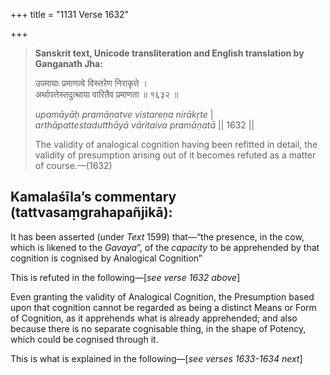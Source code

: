 +++
title = "1131 Verse 1632"

+++
> **Sanskrit text, Unicode transliteration and English translation by Ganganath Jha:** 
>
> उपमायाः प्रमाणत्वे विस्तरेण निराकृते ।  
> अर्थापत्तेस्तदुत्थाया वारितैव प्रमाणता ॥ १६३२ ॥ 
>
> *upamāyāḥ pramāṇatve vistareṇa nirākṛte* \|  
> *arthāpattestadutthāyā vāritaiva pramāṇatā* \|\| 1632 \|\| 
>
> The validity of analogical cognition having been refitted in detail, the validity of presumption arising out of it becomes refuted as a matter of course.—(1632)



## Kamalaśīla’s commentary (tattvasaṃgrahapañjikā):

It has been asserted (under *Text* 1599) that—“the presence, in the cow, which is likened to the *Gavaya*”, of the *capacity* to be apprehended by that cognition is cognised by Analogical Cognition”

This is refuted in the following—[*see verse 1632 above*]

Even granting the validity of Analogical Cognition, the Presumption based upon that cognition cannot be regarded as being a distinct Means or Form of Cognition, as it apprehends what is already apprehended; and also because there is no separate cognisable thing, in the shape of Potency, which could be cognised through it.

This is what is explained in the following—[*see verses 1633-1634 next*]


